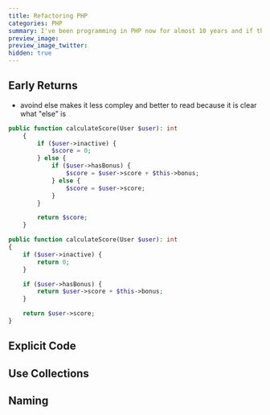 ```yaml
---
title: Refactoring PHP
categories: PHP
summary: I've been programming in PHP now for almost 10 years and if there is one thing I learned over this period, it's that readability is the key for maintainable and sustainable code. This is why I see refactoring as one of my main skills today. In this post, I share with you my refactoring practices for PHP.
preview_image:
preview_image_twitter:
hidden: true
---
```


## Early Returns

- avoind else makes it less compley and better to read because it is clear what "else" is

```php
public function calculateScore(User $user): int
    {
        if ($user->inactive) {
            $score = 0;
        } else {
            if ($user->hasBonus) {
                $score = $user->score + $this->bonus;
            } else {
                $score = $user->score;
            }
        }

        return $score;
    }
```

```php
public function calculateScore(User $user): int
{
    if ($user->inactive) {
        return 0;
    }

    if ($user->hasBonus) {
        return $user->score + $this->bonus;
    }

    return $user->score;
}
```

## Explicit Code

## Use Collections

## Naming





